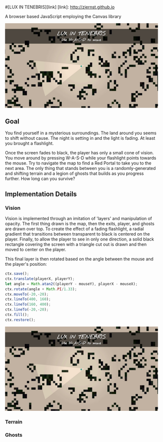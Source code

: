 #[LUX IN TENEBRIS][link]
[link]: http://zjernst.github.io

A browser based JavaScript employing the Canvas library

[intro]: ./screenshots/lux_intro.jpg
![intro]

## Goal

You find yourself in a mysterious surroundings. The land around you seems to
shift without cause. The night is setting in and the light is fading. At least
you brought a flashlight.

Once the screen fades to black, the player has only a small cone of vision.
You move around by pressing W-A-S-D while your flashlight points towards
the mouse. Try to navigate the map to find a Red Portal to take you to the next
area. The only thing that stands between you is a randomly-generated and shifting
terrain and a legion of ghosts that builds as you progress further. How long
can you survive?

## Implementation Details

### Vision

Vision is implemented through an imitation of 'layers' and manipulation of opacity. The first thing drawn is the map, then the exits, player, and ghosts are drawn over top. To create the effect of a fading flashlight, a radial gradient that transitions between transparent to black is centered on the player. Finally, to allow the player to see in only one direction, a solid black rectangle covering the screen with a triangle cut out is drawn and then moved to center on the player.

This final layer is then rotated based on the angle between the mouse and the player's position:

```javascript
ctx.save();
ctx.translate(playerX, playerY);
let angle = Math.atan2((playerY - mouseY), playerX - mouseX);
ctx.rotate(angle + Math.PI/1.33);
ctx.moveTo(-20,-20);
ctx.lineTo(400, 160);
ctx.lineTo(160, 400);
ctx.lineTo(-20,-20);
ctx.fill();
ctx.restore();
```

[vision]: ./screenshots/lux_vision.jpg
![intro]

### Terrain

### Ghosts
